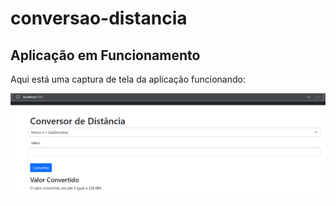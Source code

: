 # conversao-distancia
## Aplicação em Funcionamento

Aqui está uma captura de tela da aplicação funcionando:

![Captura de Tela da Aplicação](https://github.com/venanccio/conversao-distancia/blob/main/screenshots/screenshot.PNG?raw=true)
